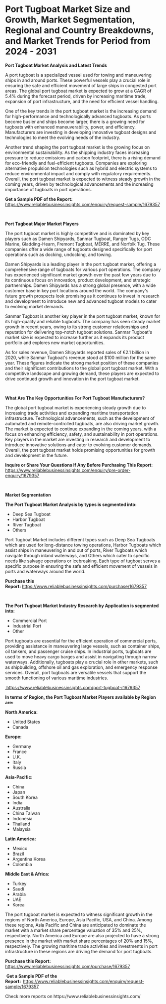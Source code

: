 <p><h1>Port Tugboat Market Size and Growth, Market Segmentation, Regional and Country Breakdowns, and Market Trends for Period from 2024 -  2031</h1></p><p><strong>Port Tugboat Market Analysis and Latest Trends</strong></p>
<p><p>A port tugboat is a specialized vessel used for towing and maneuvering ships in and around ports. These powerful vessels play a crucial role in ensuring the safe and efficient movement of large ships in congested port areas. The global port tugboat market is expected to grow at a CAGR of 5.4% during the forecast period, driven by increasing maritime trade, expansion of port infrastructure, and the need for efficient vessel handling.</p><p>One of the key trends in the port tugboat market is the increasing demand for high-performance and technologically advanced tugboats. As ports become busier and ships become larger, there is a growing need for tugboats with enhanced maneuverability, power, and efficiency. Manufacturers are investing in developing innovative tugboat designs and technologies to meet the evolving needs of the industry.</p><p>Another trend shaping the port tugboat market is the growing focus on environmental sustainability. As the shipping industry faces increasing pressure to reduce emissions and carbon footprint, there is a rising demand for eco-friendly and fuel-efficient tugboats. Companies are exploring alternative propulsion technologies such as hybrid and electric systems to reduce environmental impact and comply with regulatory requirements. Overall, the port tugboat market is expected to witness steady growth in the coming years, driven by technological advancements and the increasing importance of tugboats in port operations.</p></p>
<p><strong>Get a Sample PDF of the Report:&nbsp;</strong> <a href="https://www.reliablebusinessinsights.com/enquiry/request-sample/1679357">https://www.reliablebusinessinsights.com/enquiry/request-sample/1679357</a></p>
<p>&nbsp;</p>
<p><strong>Port Tugboat Major Market Players</strong></p>
<p><p>The port tugboat market is highly competitive and is dominated by key players such as Damen Shipyards, Sanmar Tugboat, Ranger Tugs, ODC Marine, Gladding-Hearn, Fremont Tugboat, MERRE, and Norfolk Tug. These companies offer a wide range of tugboats designed specifically for port operations such as docking, undocking, and towing.</p><p>Damen Shipyards is a leading player in the port tugboat market, offering a comprehensive range of tugboats for various port operations. The company has experienced significant market growth over the past few years due to its continuous focus on innovation, product development, and strategic partnerships. Damen Shipyards has a strong global presence, with a wide customer base in key port locations around the world. The company's future growth prospects look promising as it continues to invest in research and development to introduce new and advanced tugboat models to cater to evolving market demands.</p><p>Sanmar Tugboat is another key player in the port tugboat market, known for its high-quality and reliable tugboats. The company has seen steady market growth in recent years, owing to its strong customer relationships and reputation for delivering top-notch tugboat solutions. Sanmar Tugboat's market size is expected to increase further as it expands its product portfolio and explores new market opportunities.</p><p>As for sales revenue, Damen Shipyards reported sales of €2.1 billion in 2020, while Sanmar Tugboat's revenue stood at $100 million for the same year. These figures indicate the strong market position of these companies and their significant contributions to the global port tugboat market. With a competitive landscape and growing demand, these players are expected to drive continued growth and innovation in the port tugboat market.</p></p>
<p>&nbsp;</p>
<p><strong>What Are The Key Opportunities For Port Tugboat Manufacturers?</strong></p>
<p><p>The global port tugboat market is experiencing steady growth due to increasing trade activities and expanding maritime transportation infrastructure. Technological advancements, such as the development of automated and remote-controlled tugboats, are also driving market growth. The market is expected to continue expanding in the coming years, with a focus on enhancing efficiency, safety, and sustainability in port operations. Key players in the market are investing in research and development to introduce innovative solutions and cater to evolving customer demands. Overall, the port tugboat market holds promising opportunities for growth and development in the future.</p></p>
<p><strong>Inquire or Share Your Questions If Any Before Purchasing This Report:</strong> <a href="https://www.reliablebusinessinsights.com/enquiry/pre-order-enquiry/1679357">https://www.reliablebusinessinsights.com/enquiry/pre-order-enquiry/1679357</a></p>
<p>&nbsp;</p>
<p><strong>Market Segmentation</strong></p>
<p><strong>The Port Tugboat Market Analysis by types is segmented into:</strong></p>
<p><ul><li>Deep Sea Tugboat</li><li>Harbor Tugboat</li><li>River Tugboat</li><li>Others</li></ul></p>
<p><p>Port Tugboat Market includes different types such as Deep Sea Tugboats which are used for long-distance towing operations, Harbor Tugboats which assist ships in maneuvering in and out of ports, River Tugboats which navigate through inland waterways, and Others which cater to specific needs like salvage operations or icebreaking. Each type of tugboat serves a specific purpose in ensuring the safe and efficient movement of vessels in ports and waterways around the world.</p></p>
<p><strong>Purchase this Report:&nbsp;</strong><a href="https://www.reliablebusinessinsights.com/purchase/1679357">https://www.reliablebusinessinsights.com/purchase/1679357</a></p>
<p>&nbsp;</p>
<p><strong>The Port Tugboat Market Industry Research by Application is segmented into:</strong></p>
<p><ul><li>Commercial Port</li><li>Industrial Port</li><li>Other</li></ul></p>
<p><p>Port tugboats are essential for the efficient operation of commercial ports, providing assistance in maneuvering large vessels, such as container ships, oil tankers, and passenger cruise ships. In industrial ports, tugboats are used to move heavy cargo barges and assist in navigating through narrow waterways. Additionally, tugboats play a crucial role in other markets, such as shipbuilding, offshore oil and gas exploration, and emergency response services. Overall, port tugboats are versatile vessels that support the smooth functioning of various maritime industries.</p></p>
<p><a href="https://www.reliablebusinessinsights.com/port-tugboat-r1679357">&nbsp;https://www.reliablebusinessinsights.com/port-tugboat-r1679357</a></p>
<p><strong>In terms of Region, the Port Tugboat Market Players available by Region are:</strong></p>
<p>
    <p> <strong> North America: </strong>
        <ul>
            <li>United States</li>
            <li>Canada</li>
        </ul>
        </p> 
    <p> <strong> Europe: </strong>
        <ul>
            <li>Germany</li>
            <li>France</li>
            <li>U.K.</li>
            <li>Italy</li>
            <li>Russia</li>
        </ul>
        </p> 
    <p> <strong> Asia-Pacific: </strong>
        <ul>
            <li>China</li>
            <li>Japan</li>
            <li>South Korea</li>
            <li>India</li>
            <li>Australia</li>
            <li>China Taiwan</li>
            <li>Indonesia</li>
            <li>Thailand</li>
            <li>Malaysia</li>
        </ul>
        </p> 
    <p> <strong> Latin America: </strong>
        <ul>
            <li>Mexico</li>
            <li>Brazil</li>
            <li>Argentina Korea</li>
            <li>Colombia</li>
        </ul>
        </p> 
    <p> <strong> Middle East & Africa: </strong>
        <ul>
            <li>Turkey</li>
            <li>Saudi</li>
            <li>Arabia</li>
            <li>UAE</li>
            <li>Korea</li>
        </ul>
    </p>
    </p>
<p><p>The port tugboat market is expected to witness significant growth in the regions of North America, Europe, Asia Pacific, USA, and China. Among these regions, Asia Pacific and China are anticipated to dominate the market with a market share percentage valuation of 35% and 25%, respectively. North America and Europe are also projected to have a strong presence in the market with market share percentages of 20% and 15%, respectively. The growing maritime trade activities and investments in port infrastructure in these regions are driving the demand for port tugboats.</p></p>
<p><strong>Purchase this Report: </strong><a href="https://www.reliablebusinessinsights.com/purchase/1679357">https://www.reliablebusinessinsights.com/purchase/1679357</a></p>
<p>&nbsp;<strong>Get a Sample PDF of the Report:&nbsp;&nbsp;</strong><a href="https://www.reliablebusinessinsights.com/enquiry/request-sample/1679357">https://www.reliablebusinessinsights.com/enquiry/request-sample/1679357</a></p>
<p><strong></strong></p>
<p>Check more reports on https://www.reliablebusinessinsights.com/</p>